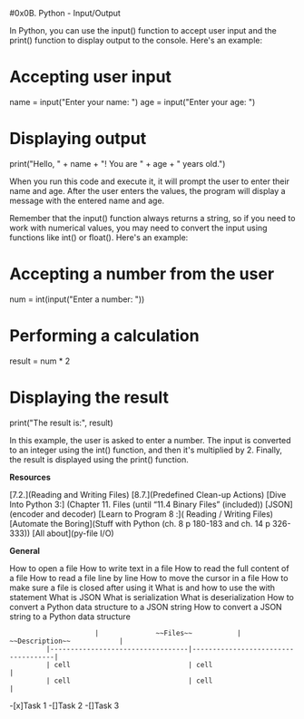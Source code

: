 #0x0B. Python - Input/Output

In Python, you can use the input() function to accept user input and the print() function to display output to the console. Here's an example:

# Accepting user input
name = input("Enter your name: ")
age = input("Enter your age: ")

# Displaying output
print("Hello, " + name + "! You are " + age + " years old.")


When you run this code and execute it, it will prompt the user to enter their name and age. After the user enters the values, the program will display a message with the entered name and age.

Remember that the input() function always returns a string, so if you need to work with numerical values, you may need to convert the input using functions like int() or float(). Here's an example:

# Accepting a number from the user
num = int(input("Enter a number: "))

# Performing a calculation
result = num * 2

# Displaying the result
print("The result is:", result)


In this example, the user is asked to enter a number. The input is converted to an integer using the int() function, and then it's multiplied by 2. Finally, the result is displayed using the print() function.

**Resources**

[7.2.](Reading and Writing Files)
[8.7.](Predefined Clean-up Actions)
[Dive Into Python 3:] (Chapter 11. Files (until “11.4 Binary Files” (included))
[JSON](encoder and decoder)
[Learn to Program 8 :]( Reading / Writing Files)
[Automate the Boring](Stuff with Python (ch. 8 p 180-183 and ch. 14 p 326-333))
[All about](py-file I/O)


**General**

How to open a file
How to write text in a file
How to read the full content of a file
How to read a file line by line
How to move the cursor in a file
How to make sure a file is closed after using it
What is and how to use the with statement
What is JSON
What is serialization
What is deserialization
How to convert a Python data structure to a JSON string
How to convert a JSON string to a Python data structure




                         |              ~~Files~~           |         ~~Description~~            |
			 |----------------------------------|------------------------------------|
			 | cell                             | cell                               |
			 | cell                             | cell                               |
-[x]Task 1
-[]Task 2
-[]Task 3
